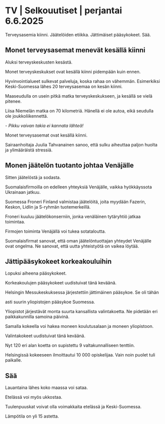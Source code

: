 # TV | Selkouutiset | perjantai 6.6.2025

Terveysasemia kiinni. Jäätelöiden etiikka. Jättimäiset pääsykokeet. Sää.

## Monet terveysasemat menevät kesällä kiinni

Aluksi terveyskeskusten kesästä.

Monet terveyskeskukset ovat kesällä kiinni pidempään kuin ennen.

Hyvinvointialueet sulkevat palveluja, koska rahaa on vähemmän. Esimerkiksi Keski-Suomessa lähes 20 terveysasemaa on kesän kiinni.

Maaseudulla on usein pitkä matka terveyskeskukseen, ja kesällä se vielä pitenee.

Liisa Niemelän matka on 70 kilometriä. Hänellä ei ole autoa, eikä seudulla ole joukkoliikennettä.

*- Pikku vaivan takia ei kannata lähteä!*

Monet terveysasemat ovat kesällä kiinni.

Sairaanhoitaja Juulia Tahvanainen sanoo, että sulku aiheuttaa paljon huolta ja ylimääräistä stressiä.

## Monen jäätelön tuotanto johtaa Venäjälle

Sitten jäätelöstä ja sodasta.

Suomalaisfirmoilla on edelleen yhteyksiä Venäjälle, vaikka hyökkäyssota Ukrainaan jatkuu.

Suomessa Froneri Finland valmistaa jäätelöitä, joita myydään Fazerin, Keskon, Lidlin ja S-ryhmän tuotemerkeillä.

Froneri kuuluu jäätelökonserniin, jonka venäläinen tytäryhtiö jatkaa toimintaa.

Firmojen toiminta Venäjällä voi tukea sotataloutta.

Suomalaisfirmat sanovat, että oman jäätelöntuottajan yhteydet Venäjälle ovat ongelma. Ne sanovat, että uutta yhteistyötä on vaikea löytää.

## Jättipääsykokeet korkeakouluihin

Lopuksi aiheena pääsykokeet.

Korkeakoulujen pääsykokeet uudistuivat tänä keväänä.

Helsingin Messukeskuksessa järjestettiin jättimäinen pääsykoe. Se oli tähän

asti suurin yliopistojen pääsykoe Suomessa.

Yliopistot järjestävät monta suurta kansallista valintakoetta. Ne pidetään eri paikkakunnilla samoina päivinä.

Samalla kokeella voi hakea moneen koulutusalaan ja moneen yliopistoon.

Valintakokeet uudistuivat tänä keväänä.

Nyt 120 eri alan koetta on supistettu 9 valtakunnalliseen tenttiin.

Helsingissä kokeeseen ilmoittautui 10 000 opiskelijaa. Vain noin puolet tuli paikalle.

## Sää

Lauantaina lähes koko maassa voi sataa.

Etelässä voi myös ukkostaa.

Tuulenpuuskat voivat olla voimakkaita etelässä ja Keski-Suomessa.

Lämpötila on yli 15 astetta.
